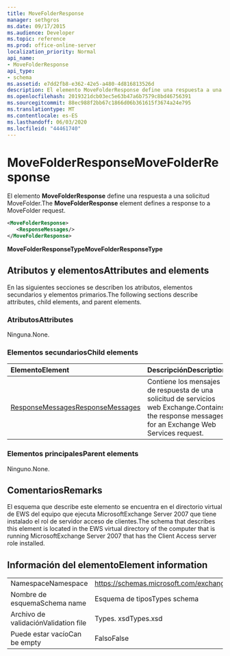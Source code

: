```yaml
---
title: MoveFolderResponse
manager: sethgros
ms.date: 09/17/2015
ms.audience: Developer
ms.topic: reference
ms.prod: office-online-server
localization_priority: Normal
api_name:
- MoveFolderResponse
api_type:
- schema
ms.assetid: e7dd2fb8-e362-42e5-a480-4d816813526d
description: El elemento MoveFolderResponse define una respuesta a una solicitud MoveFolder.
ms.openlocfilehash: 2019321dcb03ec5e63b47a6b7579c8bd46756391
ms.sourcegitcommit: 88ec988f2bb67c1866d06b361615f3674a24e795
ms.translationtype: MT
ms.contentlocale: es-ES
ms.lasthandoff: 06/03/2020
ms.locfileid: "44461740"
---
```

# <a name="movefolderresponse"></a><span data-ttu-id="9687f-103">MoveFolderResponse</span><span class="sxs-lookup"><span data-stu-id="9687f-103">MoveFolderResponse</span></span>

<span data-ttu-id="9687f-104">El elemento **MoveFolderResponse** define una respuesta a una solicitud MoveFolder.</span><span class="sxs-lookup"><span data-stu-id="9687f-104">The **MoveFolderResponse** element defines a response to a MoveFolder request.</span></span> 
  
```xml
<MoveFolderResponse>
   <ResponseMessages/>
</MoveFolderResponse>
```

 <span data-ttu-id="9687f-105">**MoveFolderResponseType**</span><span class="sxs-lookup"><span data-stu-id="9687f-105">**MoveFolderResponseType**</span></span>
## <a name="attributes-and-elements"></a><span data-ttu-id="9687f-106">Atributos y elementos</span><span class="sxs-lookup"><span data-stu-id="9687f-106">Attributes and elements</span></span>

<span data-ttu-id="9687f-107">En las siguientes secciones se describen los atributos, elementos secundarios y elementos primarios.</span><span class="sxs-lookup"><span data-stu-id="9687f-107">The following sections describe attributes, child elements, and parent elements.</span></span>
  
### <a name="attributes"></a><span data-ttu-id="9687f-108">Atributos</span><span class="sxs-lookup"><span data-stu-id="9687f-108">Attributes</span></span>

<span data-ttu-id="9687f-109">Ninguna.</span><span class="sxs-lookup"><span data-stu-id="9687f-109">None.</span></span>
  
### <a name="child-elements"></a><span data-ttu-id="9687f-110">Elementos secundarios</span><span class="sxs-lookup"><span data-stu-id="9687f-110">Child elements</span></span>

|<span data-ttu-id="9687f-111">**Elemento**</span><span class="sxs-lookup"><span data-stu-id="9687f-111">**Element**</span></span>|<span data-ttu-id="9687f-112">**Descripción**</span><span class="sxs-lookup"><span data-stu-id="9687f-112">**Description**</span></span>|
|:-----|:-----|
|[<span data-ttu-id="9687f-113">ResponseMessages</span><span class="sxs-lookup"><span data-stu-id="9687f-113">ResponseMessages</span></span>](responsemessages.md) <br/> |<span data-ttu-id="9687f-114">Contiene los mensajes de respuesta de una solicitud de servicios web Exchange.</span><span class="sxs-lookup"><span data-stu-id="9687f-114">Contains the response messages for an Exchange Web Services request.</span></span>  <br/> |
   
### <a name="parent-elements"></a><span data-ttu-id="9687f-115">Elementos principales</span><span class="sxs-lookup"><span data-stu-id="9687f-115">Parent elements</span></span>

<span data-ttu-id="9687f-116">Ninguno.</span><span class="sxs-lookup"><span data-stu-id="9687f-116">None.</span></span>
  
## <a name="remarks"></a><span data-ttu-id="9687f-117">Comentarios</span><span class="sxs-lookup"><span data-stu-id="9687f-117">Remarks</span></span>

<span data-ttu-id="9687f-118">El esquema que describe este elemento se encuentra en el directorio virtual de EWS del equipo que ejecuta MicrosoftExchange Server 2007 que tiene instalado el rol de servidor acceso de clientes.</span><span class="sxs-lookup"><span data-stu-id="9687f-118">The schema that describes this element is located in the EWS virtual directory of the computer that is running MicrosoftExchange Server 2007 that has the Client Access server role installed.</span></span>
  
## <a name="element-information"></a><span data-ttu-id="9687f-119">Información del elemento</span><span class="sxs-lookup"><span data-stu-id="9687f-119">Element information</span></span>

|||
|:-----|:-----|
|<span data-ttu-id="9687f-120">Namespace</span><span class="sxs-lookup"><span data-stu-id="9687f-120">Namespace</span></span>  <br/> |https://schemas.microsoft.com/exchange/services/2006/types  <br/> |
|<span data-ttu-id="9687f-121">Nombre de esquema</span><span class="sxs-lookup"><span data-stu-id="9687f-121">Schema name</span></span>  <br/> |<span data-ttu-id="9687f-122">Esquema de tipos</span><span class="sxs-lookup"><span data-stu-id="9687f-122">Types schema</span></span>  <br/> |
|<span data-ttu-id="9687f-123">Archivo de validación</span><span class="sxs-lookup"><span data-stu-id="9687f-123">Validation file</span></span>  <br/> |<span data-ttu-id="9687f-124">Types. xsd</span><span class="sxs-lookup"><span data-stu-id="9687f-124">Types.xsd</span></span>  <br/> |
|<span data-ttu-id="9687f-125">Puede estar vacío</span><span class="sxs-lookup"><span data-stu-id="9687f-125">Can be empty</span></span>  <br/> |<span data-ttu-id="9687f-126">Falso</span><span class="sxs-lookup"><span data-stu-id="9687f-126">False</span></span>  <br/> |
   

